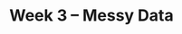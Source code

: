 ---
    title: Week 3 – Messy Data
    weekNumber: 3
    days:
      - date: 2023-1-23
        events:
          "**LEC 6**{: .label .label-lecture } Concatenating and Merging":
            "[Ch. 5.4](https://notes.dsc80.com/content/05/joining-data.html)"
                
          "**Lab 2**{: .label .label-lab } **More Pandas**":
      - date: 2023-1-25
        events:
          "**LEC 7**{: .label .label-lecture } Data Cleaning":
            "[Ch. 4](https://notes.dsc80.com/content/04/introduction.html)"
                
      - date: 2023-1-26
        events:
          "**PROJ 1**{: .label .label-proj } **Gradebook 💯**":
      - date: 2023-1-27
        events:
          "**LEC 8**{: .label .label-lecture } Unfaithful Data, Hypothesis Testing":
            "[CIT 11](https://inferentialthinking.com/chapters/11/Testing_Hypotheses.html)"
                
---